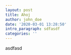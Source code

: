```yaml
---
layout: post
title: Ahoj
author: john_doe
date: '2020-03-01 13:28:50'
intro_paragraph: sdfasdf
categories: ''
---
```

asdfasd
